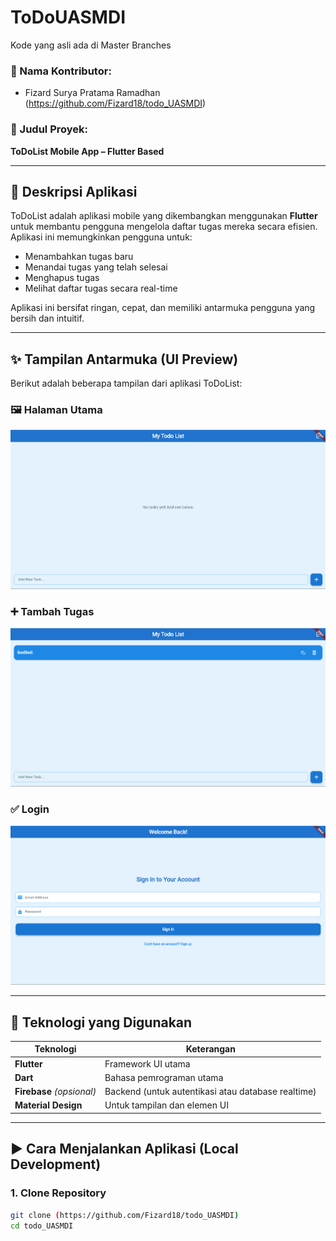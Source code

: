 # ToDoUASMDI 

Kode yang asli ada di Master Branches

### 👤 Nama Kontributor:
- Fizard Surya Pratama Ramadhan (https://github.com/Fizard18/todo_UASMDI)

### 📌 Judul Proyek:
**ToDoList Mobile App – Flutter Based**

---

## 📱 Deskripsi Aplikasi

ToDoList adalah aplikasi mobile yang dikembangkan menggunakan **Flutter** untuk membantu pengguna mengelola daftar tugas mereka secara efisien. Aplikasi ini memungkinkan pengguna untuk:

- Menambahkan tugas baru
- Menandai tugas yang telah selesai
- Menghapus tugas
- Melihat daftar tugas secara real-time

Aplikasi ini bersifat ringan, cepat, dan memiliki antarmuka pengguna yang bersih dan intuitif.

---

## ✨ Tampilan Antarmuka (UI Preview)

Berikut adalah beberapa tampilan dari aplikasi ToDoList:

### 🖼️ Halaman Utama
![Main Screen](screenshots/home.png)

### ➕ Tambah Tugas
![Add Task](screenshots/add_task.png)

### ✅ Login 
![Completed Task](screenshots/login.png)

---

## 🔧 Teknologi yang Digunakan

| Teknologi         | Keterangan                              |
|-------------------|------------------------------------------|
| **Flutter**       | Framework UI utama                      |
| **Dart**          | Bahasa pemrograman utama                |
| **Firebase** *(opsional)* | Backend (untuk autentikasi atau database realtime) |
| **Material Design**| Untuk tampilan dan elemen UI           |

---

## ▶️ Cara Menjalankan Aplikasi (Local Development)

### 1. **Clone Repository**
```bash
git clone (https://github.com/Fizard18/todo_UASMDI)
cd todo_UASMDI

